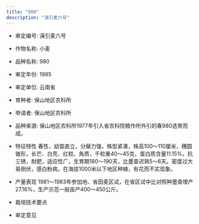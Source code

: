 ```yaml
---
title: "980"
description: "滇引麦六号"
---
```

* 审定编号:  滇引麦六号

*  作物名称:  小麦

*  品种名称:  980

*  审定年份:  1985

*  审定单位:  云南省

* 育种者:  保山地区农科所

*  申请者:  保山地区农科所

*  品种来源:  保山地区农科所1977年引入省农科院粮作所外引的春980选育而成。

*  特征特性
春性，幼苗直立，分蘖力强，株型紧凑，株高100～110厘米，穗圆锥形，长芒、白壳、红粒、角质，千粒重40～45克，蛋白质含量11.15%，抗三锈，耐肥，适应性广，生育期180～190天，比墨查迟熟5～6天。密度过大易倒伏，感白粉病，在海拔1000米以下地区种植，有花而不实现象。

*  产量表现
1981～1983年参加地、省田麦区试，在省区试中比对照种墨查增产27.16%，生产示范一般亩产400～450公斤。

*  栽培技术要点


*  审定意见

